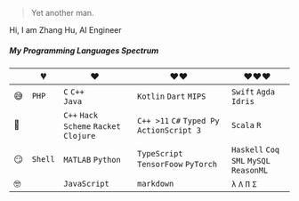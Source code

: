 > Yet another man.

Hi, I am  Zhang Hu, AI Engineer

##### My Programming Languages Spectrum

|     | 💔️           | ❤️ ️                                          | ❤️❤️ ️                                          | ❤️❤️❤️ ️                                      |
| --- | ------------- | --------------------------------------------- | ----------------------------------------------- | --------------------------------------------- |
| 😅  | `PHP`         | `C` `C++` <br> `Java`               | `Kotlin` `Dart` `MIPS`                          | `Swift` `Agda` `Idris`                        |
| 🧐  |               | `C++` `Hack` <br> `Scheme` `Racket` `Clojure` | `C++ >11` `C#` `Typed Py` <br> `ActionScript 3` | `Scala` `R`                                |
| 😏  | `Shell`       | `MATLAB` `Python`                               | `TypeScript` `TensorFoow` `PyTorch`                      | `Haskell` `Coq` <br> `SML` `MySQL` `ReasonML` |
| 🤓  |               | `JavaScript`                                  | `markdown`                               | `λ` `Λ` `Π` `Σ`                               |
